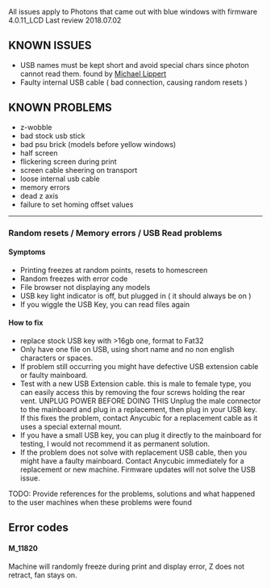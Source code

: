 All issues apply to Photons that came out with blue windows with firmware 4.0.11_LCD
Last review 2018.07.02

## KNOWN ISSUES

- USB names must be kept short and avoid special chars since photon cannot read them. found by [Michael Lippert](https://www.facebook.com/groups/AnycubicPhoton/permalink/1370647173079921/)
- Faulty internal USB cable ( bad connection, causing random resets )

## KNOWN PROBLEMS

- z-wobble
- bad stock usb stick
- bad psu brick (models before yellow windows)
- half screen
- flickering screen during print 
- screen cable sheering on transport
- loose internal usb cable
- memory errors
- dead z axis
- failure to set homing offset values

---
### Random resets / Memory errors / USB Read problems
#### Symptoms
- Printing freezes at random points, resets to homescreen
- Random freezes with error code
- File browser not displaying any models
- USB key light indicator is off, but plugged in ( it should always be on )
- If you wiggle the USB Key, you can read files again

#### How to fix
- replace stock USB key with >16gb one, format to Fat32
- Only have one file on USB, using short name and no non english characters or spaces.
- If problem still occurring you might have defective USB extension cable or faulty mainboard.
- Test with a new USB Extension cable. this is male to female type, you can easily access this by removing the four screws holding the rear vent. UNPLUG POWER BEFORE DOING THIS
 Unplug the male connector to the mainboard and plug in a replacement, then plug in your USB key. If this fixes the problem, contact Anycubic for a replacement cable as it uses a special external mount.
- If you have a small USB key, you can plug it directly to the mainboard for testing, I would not recommend it as permanent solution. 
- If the problem does not solve with replacement USB cable, then you might have a faulty mainboard. Contact Anycubic immediately for a replacement or new machine. Firmware updates will not solve the USB issue.

TODO: Provide references for the problems, solutions and what happened to the user machines when these problems were found

## Error codes
#### M_11820
Machine will randomly freeze during print and display error, Z does not retract, fan stays on.
